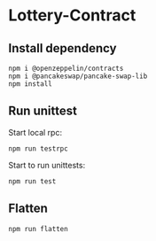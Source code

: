 # Lottery-Contract

## Install dependency

```shell script
npm i @openzeppelin/contracts
npm i @pancakeswap/pancake-swap-lib
npm install
```

## Run unittest

Start local rpc:
```shell script
npm run testrpc
```

Start to run unittests:
```shell script
npm run test
```

## Flatten

```shell script
npm run flatten
```